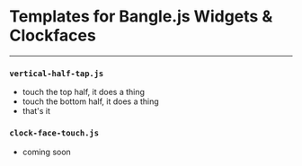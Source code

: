 # Templates for Bangle.js Widgets & Clockfaces
---
### `vertical-half-tap.js`
  - touch the top half, it does a thing
  - touch the bottom half, it does a thing
  - that's it

### `clock-face-touch.js`
  - coming soon
